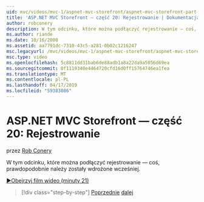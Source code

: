 ```yaml
---
uid: mvc/videos/mvc-1/aspnet-mvc-storefront/aspnet-mvc-storefront-part-20-logging
title: 'ASP.NET MVC Storefront — część 20: Rejestrowanie | Dokumentacja firmy Microsoft'
author: robconery
description: W tym odcinku, które można podłączyć rejestrowanie — coś, prawdopodobnie należy zostały wdrożone wcześniej.
ms.author: riande
ms.date: 10/16/2008
ms.assetid: aa7791dc-7310-43c5-a281-0b02c1216247
msc.legacyurl: /mvc/videos/mvc-1/aspnet-mvc-storefront/aspnet-mvc-storefront-part-20-logging
msc.type: video
ms.openlocfilehash: 5c8811dd31bab6de88adb1a8a22da9a5056d69ea
ms.sourcegitcommit: 0f1119340e4464720cfd16d0ff15764746ea1fea
ms.translationtype: MT
ms.contentlocale: pl-PL
ms.lasthandoff: 04/17/2019
ms.locfileid: "59383086"
---
```

# <a name="aspnet-mvc-storefront-part-20-logging"></a>ASP.NET MVC Storefront — część 20: Rejestrowanie

przez [Rob Conery](https://github.com/robconery)

W tym odcinku, które można podłączyć rejestrowanie — coś, prawdopodobnie należy zostały wdrożone wcześniej.

[&#9654;Obejrzyj film wideo (minuty 21)](https://channel9.msdn.com/Blogs/ASP-NET-Site-Videos/aspnet-mvc-storefront-part-20-logging)

> [!div class="step-by-step"]
> [Poprzednie](aspnet-mvc-storefront-part-19a-windows-workflow-followup.md)
> [dalej](aspnet-mvc-storefront-part-21-order-manager-and-personalization.md)
